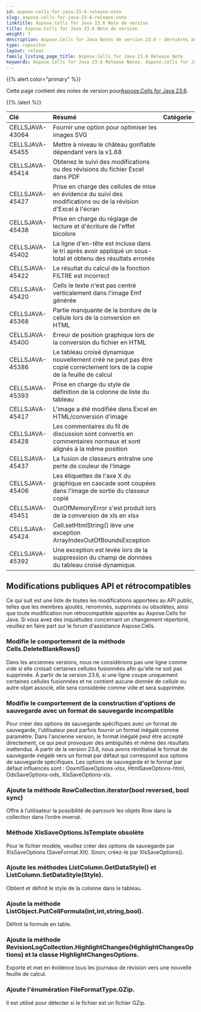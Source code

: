```yaml
---
id: aspose-cells-for-java-23-6-release-note
slug: aspose-cells-for-java-23-6-release-note
linktitle: Aspose.Cells for Java 23.6 Note de version
title: Aspose.Cells for Java 23.6 Note de version
weight: 7
description: Aspose.Cells for Java Notes de version 23.6 – dernières améliorations, nouvelles fonctionnalités et correctifs
type: repositor
layout: releas
family_listing_page_title: Aspose.Cells for Java 23.6 Release Note
keywords: Aspose.Cells for Java 23.6 Release Notes, Aspose.Cells for Java 23.6 updates and fixe
---
```

{{% alert color="primary" %}}

 Cette page contient des notes de version pour[Aspose.Cells for Java 23.6](https://releases.aspose.com/cells/java/23-6/).

{{% /alert %}}

|**Clé**|**Résumé**|**Catégorie**|
| :- | :- | :- |
|CELLSJAVA-43064| Fournir une option pour optimiser les images SVG|
|CELLSJAVA-45455|Mettre à niveau le château gonflable dépendant vers la v1.68|
|CELLSJAVA-45414|Obtenez le suivi des modifications ou des révisions du fichier Excel dans PDF|
|CELLSJAVA-45427|Prise en charge des cellules de mise en évidence du suivi des modifications ou de la révision d'Excel à l'écran|
|CELLSJAVA-45438|Prise en charge du réglage de lecture et d'écriture de l'effet bicolore|
|CELLSJAVA-45402|La ligne d'en-tête est incluse dans le tri après avoir appliqué un sous-total et obtenu des résultats erronés|
|CELLSJAVA-45422|Le résultat du calcul de la fonction FILTRE est incorrect|
|CELLSJAVA-45420|Cells le texte n'est pas centré verticalement dans l'image Emf générée|
|CELLSJAVA-45368|Partie manquante de la bordure de la cellule lors de la conversion en HTML|
|CELLSJAVA-45400|Erreur de position graphique lors de la conversion du fichier en HTML|
|CELLSJAVA-45386|Le tableau croisé dynamique nouvellement créé ne peut pas être copié correctement lors de la copie de la feuille de calcul|
|CELLSJAVA-45393|Prise en charge du style de définition de la colonne de liste du tableau|
|CELLSJAVA-45417|L'image a été modifiée dans Excel en HTML/conversion d'image|
|CELLSJAVA-45428|Les commentaires du fil de discussion sont convertis en commentaires normaux et sont alignés à la même position|
|CELLSJAVA-45437|La fusion de classeurs entraîne une perte de couleur de l'image|
|CELLSJAVA-45406|Les étiquettes de l'axe X du graphique en cascade sont coupées dans l'image de sortie du classeur copié|
|CELLSJAVA-45451|OutOfMemoryError s'est produit lors de la conversion de xls en xlsx|
|CELLSJAVA-45424|Cell.setHtmlString() lève une exception ArrayIndexOutOfBoundsException|
|CELLSJAVA-45392|Une exception est levée lors de la suppression du champ de données du tableau croisé dynamique.|

##  **Modifications publiques API et rétrocompatibles**

Ce qui suit est une liste de toutes les modifications apportées au API public, telles que les membres ajoutés, renommés, supprimés ou obsolètes, ainsi que toute modification non rétrocompatible apportée au Aspose.Cells for Java. Si vous avez des inquiétudes concernant un changement répertorié, veuillez en faire part sur le forum d'assistance Aspose.Cells.

###  **Modifie le comportement de la méthode Cells.DeleteBlankRows()**

Dans les anciennes versions, nous ne considérions pas une ligne comme vide si elle croisait certaines cellules fusionnées afin qu'elle ne soit pas supprimée. À partir de la version 23.6, si une ligne coupe uniquement certaines cellules fusionnées et ne contient aucune donnée de cellule ou autre objet associé, elle sera considérée comme vide et sera supprimée.

###  **Modifie le comportement de la construction d'options de sauvegarde avec un format de sauvegarde incompatible**

Pour créer des options de sauvegarde spécifiques avec un format de sauvegarde, l'utilisateur peut parfois fournir un format inégalé comme paramètre. Dans l'ancienne version, le format inégalé peut être accepté directement, ce qui peut provoquer des ambiguïtés et même des résultats inattendus. À partir de la version 23.6, nous avons réinitialisé le format de sauvegarde inégalé vers un format par défaut qui correspond aux options de sauvegarde spécifiques. Les options de sauvegarde et le format par défaut influencés sont : OoxmlSaveOptions-xlsx, HtmlSaveOptions-html, OdsSaveOptions-ods, XlsSaveOptions-xls.

###  **Ajoute la méthode RowCollection.iterator(bool reversed, bool sync)**

Offre à l’utilisateur la possibilité de parcourir les objets Row dans la collection dans l’ordre inversé.

###  **Méthode XlsSaveOptions.IsTemplate obsolète**

Pour le fichier modèle, veuillez créer des options de sauvegarde par XlsSaveOptions (SaveFormat.Xlt). Sinon, créez-le par XlsSaveOptions().

###  **Ajoute les méthodes ListColumn.GetDataStyle() et ListColumn.SetDataStyle(Style).**

Obtient et définit le style de la colonne dans le tableau.

###  **Ajoute la méthode ListObject.PutCellFormula(int,int,string,bool).**

Définit la formule en table.

###  **Ajoute la méthode RevisionLogCollection.HighlightChanges(HighlightChangesOptions) et la classe HighlightChangesOptions.**

Exporte et met en évidence tous les journaux de révision vers une nouvelle feuille de calcul.

###  **Ajoute l'énumération FileFormatType.GZip.**

Il est utilisé pour détecter si le fichier est un fichier GZip.